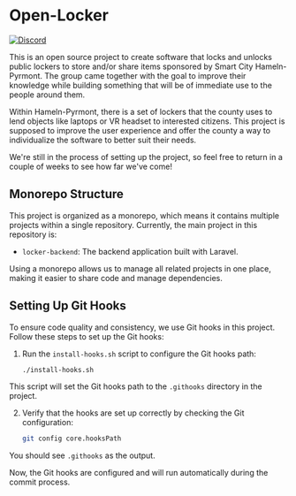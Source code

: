 # Open-Locker

[![Discord](https://img.shields.io/discord/1330191581273260113?style=flat-square&logo=discord&label=Discord&labelColor=%23FFF)](https://discord.gg/rZ74RYKN3H)

This is an open source project to create software that locks and unlocks public lockers to store and/or share items sponsored by Smart City Hameln-Pyrmont.
The group came together with the goal to improve their knowledge while building something that will be of immediate use to the people around them.

Within Hameln-Pyrmont, there is a set of lockers that the county uses to lend objects like laptops or VR headset to interested citizens. This project is supposed to improve the user experience and offer the county a way to individualize the software to better suit their needs.

We're still in the process of setting up the project, so feel free to return in a couple of weeks to see how far we've come!

## Monorepo Structure

This project is organized as a monorepo, which means it contains multiple projects within a single repository. Currently, the main project in this repository is:

- `locker-backend`: The backend application built with Laravel.

Using a monorepo allows us to manage all related projects in one place, making it easier to share code and manage dependencies.


## Setting Up Git Hooks

To ensure code quality and consistency, we use Git hooks in this project. Follow these steps to set up the Git hooks:

1. Run the `install-hooks.sh` script to configure the Git hooks path:
    ```sh
    ./install-hooks.sh
    ```

This script will set the Git hooks path to the `.githooks` directory in the project.

2. Verify that the hooks are set up correctly by checking the Git configuration:
    ```sh
    git config core.hooksPath
    ```

You should see `.githooks` as the output.

Now, the Git hooks are configured and will run automatically during the commit process.
